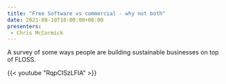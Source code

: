 ```yaml
---
title: "Free Software vs commercial - why not both"
date: 2021-08-10T18:00:00+08:00
presenters:
 - Chris McCormick
---
```


A survey of some ways people are building sustainable businesses on
top of FLOSS.

<!--more-->

{{< youtube "RqpCISzLFIA" >}}
